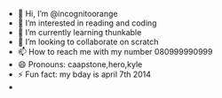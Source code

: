 - 👋 Hi, I’m @incognitoorange
- 👀 I’m interested in reading and coding
- 🌱 I’m currently learning thunkable
- 💞️ I’m looking to collaborate on scratch
- 📫 How to reach me with my number 080999990999
- 😄 Pronouns: caapstone,hero,kyle
- ⚡ Fun fact: my bday is april 7th 2014
- 

<!---
incognitoorange/incognitoorange is a ✨ special ✨ repository because its `README.md` (this file) appears on your GitHub profile.
You can click the Preview link to take a look at your changes.
--->
